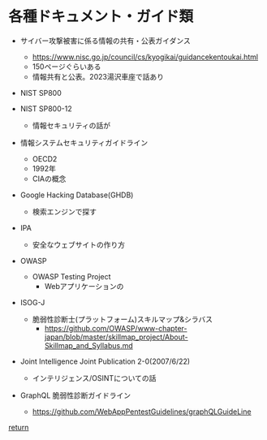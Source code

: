 # 各種ドキュメント・ガイド類

* サイバー攻撃被害に係る情報の共有・公表ガイダンス
  * https://www.nisc.go.jp/council/cs/kyogikai/guidancekentoukai.html
  * 150ページぐらいある
  * 情報共有と公表。2023湯沢車座で話あり

* NIST SP800

* NIST SP800-12
  * 情報セキュリティの話が

* 情報システムセキュリティガイドライン
  * OECD2
  * 1992年
  * CIAの概念

* Google Hacking Database(GHDB)
  * 検索エンジンで探す

* IPA
  * 安全なウェブサイトの作り方

* OWASP
  * OWASP Testing Project
    * Webアプリケーションの

* ISOG-J
  * 脆弱性診断士(プラットフォーム)スキルマップ&シラバス
    * https://github.com/OWASP/www-chapter-japan/blob/master/skillmap_project/About-Skillmap_and_Syllabus.md

* Joint Intelligence Joint Publication 2-0(2007/6/22)
  * インテリジェンス/OSINTについての話
 
* GraphQL 脆弱性診断ガイドライン
  * https://github.com/WebAppPentestGuidelines/graphQLGuideLine

[return](../README.md)
